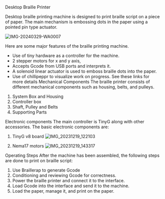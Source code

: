 ﻿Desktop Braille Printer

 


Desktop braille printing machine is designed to print braille script on a piece of paper. The main mechanism is embossing dots in the paper using a pointed pin type actuator.

![IMG-20240329-WA0007](https://github.com/fablabnepal1/Desktop-Braille-Printing-Machine/assets/140875358/967ec639-ef22-453c-ac73-73f3ae72a742)

Here are some major features of the braille printing machine.
* Use of tiny hardware as a controller for the machine.
* 2 stepper motors for x and y axis,
* Accepts Gcode from USB ports and interprets it.
* A solenoid linear actuator is used to emboss braille dots into the paper.
* Use of chillipeppr to visualize work on progress.
See these links for more details
Mechanical Components 
The braille printer consists of different mechanical components such as housing, belts, and pulleys.
  




1. System Box and Housing
2. Controller box
3. Shaft, Pulley and Belts
4. Supporting Parts 


Electronic components
The main controller is TinyG along with other accessories. The basic electronic components are: 
1. TinyG v8 board
![IMG_20231219_122103](https://github.com/fablabnepal1/Desktop-Braille-Printing-Machine/assets/140875358/e2b8dbd6-7227-4506-8693-3de63a77864b)
 
2. Nema17 motors
![IMG_20231219_143317](https://github.com/fablabnepal1/Desktop-Braille-Printing-Machine/assets/140875358/dfcf89a0-e8ca-4e05-8edb-7aafdb7922b2)


Operating Steps
After the machine has been assembled, the following steps are done to print on braille script:


1. Use Braillerap to generate Gcode  
2. Conditioning and reviewing Gcode for correctness.
3. Power the braille printer and connect it to the interface.
4. Load Gcode into the interface and send it to the machine.
5. Load the paper, manage it, and print on the paper.
